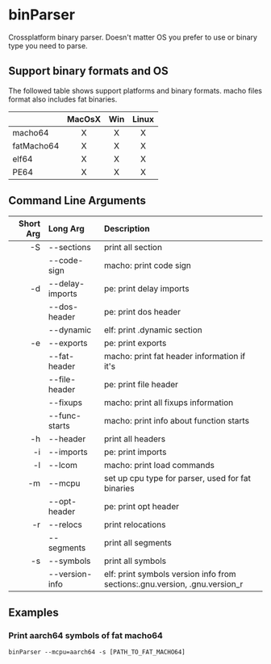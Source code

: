# binParser
Crossplatform binary parser. Doesn't matter OS you prefer to use or binary type you need to parse.

## Support binary formats and OS
The followed table shows support platforms and binary formats. macho files format also includes fat binaries.

|          | MacOsX | Win | Linux |
|----------|:------:|:---:|:-----:|
|macho64   |   X    |  X  |   X   |
|fatMacho64|   X    |  X  |   X   |
|elf64     |   X    |  X  |   X   |
|PE64      |   X    |  X  |   X   |

## Command Line Arguments
| Short Arg | Long Arg        | Description |
|----------:|:----------------|:------------|
|        -S |    --sections   | print all section |
|           |   --code-sign   | macho: print code sign |
|        -d | --delay-imports | pe: print delay imports |
|           |  --dos-header   | pe: print dos header |
|           |    --dynamic    | elf: print .dynamic section |
|        -e |    --exports    | pe: print exports |
|           |   --fat-header  | macho: print fat header information if it's |
|           |  --file-header  | pe: print file header |
|           |    --fixups     | macho: print all fixups information |
|           |  --func-starts  | macho: print info about function starts |
|        -h |     --header    | print all headers |
|        -i |    --imports    | pe: print imports |
|        -l |     --lcom      | macho: print load commands |
|        -m |     --mcpu      | set up cpu type for parser, used for fat binaries |
|           |  --opt-header   | pe: print opt header |
|        -r |    --relocs     | print relocations |
|           |    --segments   | print all segments |
|        -s |    --symbols    | print all symbols |
|           |  --version-info | elf: print symbols version info from sections:.gnu.version, .gnu.version_r |

## Examples
### Print aarch64 symbols of fat macho64
```
binParser --mcpu=aarch64 -s [PATH_TO_FAT_MACHO64]
```

